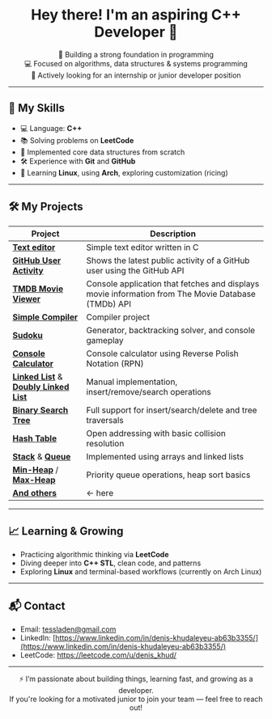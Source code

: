 <h1 align="center">Hey there! I'm an aspiring C++ Developer 👋</h1>

<p align="center">
  🔧 Building a strong foundation in programming<br>
  💻 Focused on algorithms, data structures & systems programming<br>
  🚀 Actively looking for an internship or junior developer position
</p>

---

## 🧠 My Skills

- 💻 Language: **C++**
- 📚 Solving problems on **LeetCode**
- 🧩 Implemented core data structures from scratch
- 🛠 Experience with **Git** and **GitHub**
- 🐧 Learning **Linux**, using **Arch**, exploring customization (ricing)

---

## 🛠 My Projects

| Project                      | Description                                                                |
|------------------------------|----------------------------------------------------------------------------|
|[**Text editor**](https://github.com/deniskhud/my_own_text_editor)| Simple text editor written in C |
| [**GitHub User Activity**](https://github.com/deniskhud/GitHub-User-Activity) |Shows the latest public activity of a GitHub user using the GitHub API|
|[**TMDB Movie Viewer**](https://github.com/deniskhud/-TMDB-CLI-Tool-)| Console application that fetches and displays movie information from The Movie Database (TMDb) API|
| [**Simple Compiler**](https://github.com/deniskhud/simple_compiler) | Compiler project |
| [**Sudoku**](https://github.com/deniskhud/sudoku) | Generator, backtracking solver, and console gameplay  |
| [**Console Calculator**](https://github.com/deniskhud/cpp_console_calculator)  | Console calculator using Reverse Polish Notation (RPN)   |
| [**Linked List**](https://github.com/deniskhud/LinkedList) & [**Doubly Linked List**](https://github.com/deniskhud/DoublyLinkedList) | Manual implementation, insert/remove/search operations |
| [**Binary Search Tree**](https://github.com/deniskhud/BinarySeachTree)  | Full support for insert/search/delete and tree traversals |
| [**Hash Table**](https://github.com/deniskhud/cpp_hash_table_implementation)  | Open addressing with basic collision resolution   |
| [**Stack**](https://github.com/deniskhud/cpp-Stack_implementation) & [**Queue**](https://github.com/deniskhud/cpp-queue_implementation)  | Implemented using arrays and linked lists  |
| [**Min-Heap**](https://github.com/deniskhud/cpp_min_heap) / [**Max-Heap**](https://github.com/deniskhud/cpp_max_heap) | Priority queue operations, heap sort basics |
| [**And others**](https://github.com/deniskhud?tab=repositories) | <- here|

---

## 📈 Learning & Growing

- Practicing algorithmic thinking via **LeetCode**
- Diving deeper into **C++ STL**, clean code, and patterns
- Exploring **Linux** and terminal-based workflows (currently on Arch Linux)

---

## 📬 Contact

- Email: tessladen@gmail.com
- LinkedIn: [https://www.linkedin.com/in/denis-khudaleyeu-ab63b3355/](https://www.linkedin.com/in/denis-khudaleyeu-ab63b3355/)
- LeetCode: https://leetcode.com/u/denis_khud/

---

<p align="center">
  ⚡ I’m passionate about building things, learning fast, and growing as a developer.<br>
  If you're looking for a motivated junior to join your team — feel free to reach out!
</p>
